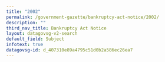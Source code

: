 ```yaml
---
title: "2002"
permalink: /government-gazette/bankruptcy-act-notice/2002/
description: ""
third_nav_title: Bankruptcy Act Notice
layout: datagovsg-v2-search
default_field: Subject
infotext: true
datagovsg-id: d_407310e89a4795c51d0b2a586ec26ea7
---
```

